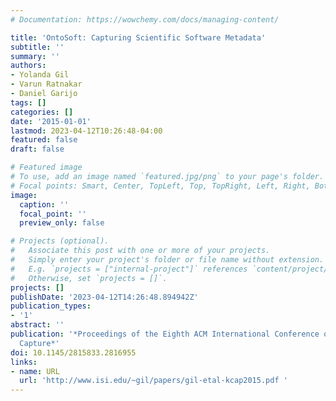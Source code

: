 ```yaml
---
# Documentation: https://wowchemy.com/docs/managing-content/

title: 'OntoSoft: Capturing Scientific Software Metadata'
subtitle: ''
summary: ''
authors:
- Yolanda Gil
- Varun Ratnakar
- Daniel Garijo
tags: []
categories: []
date: '2015-01-01'
lastmod: 2023-04-12T10:26:48-04:00
featured: false
draft: false

# Featured image
# To use, add an image named `featured.jpg/png` to your page's folder.
# Focal points: Smart, Center, TopLeft, Top, TopRight, Left, Right, BottomLeft, Bottom, BottomRight.
image:
  caption: ''
  focal_point: ''
  preview_only: false

# Projects (optional).
#   Associate this post with one or more of your projects.
#   Simply enter your project's folder or file name without extension.
#   E.g. `projects = ["internal-project"]` references `content/project/deep-learning/index.md`.
#   Otherwise, set `projects = []`.
projects: []
publishDate: '2023-04-12T14:26:48.894942Z'
publication_types:
- '1'
abstract: ''
publication: '*Proceedings of the Eighth ACM International Conference on Knowledge
  Capture*'
doi: 10.1145/2815833.2816955
links:
- name: URL
  url: 'http://www.isi.edu/~gil/papers/gil-etal-kcap2015.pdf '
---
```

